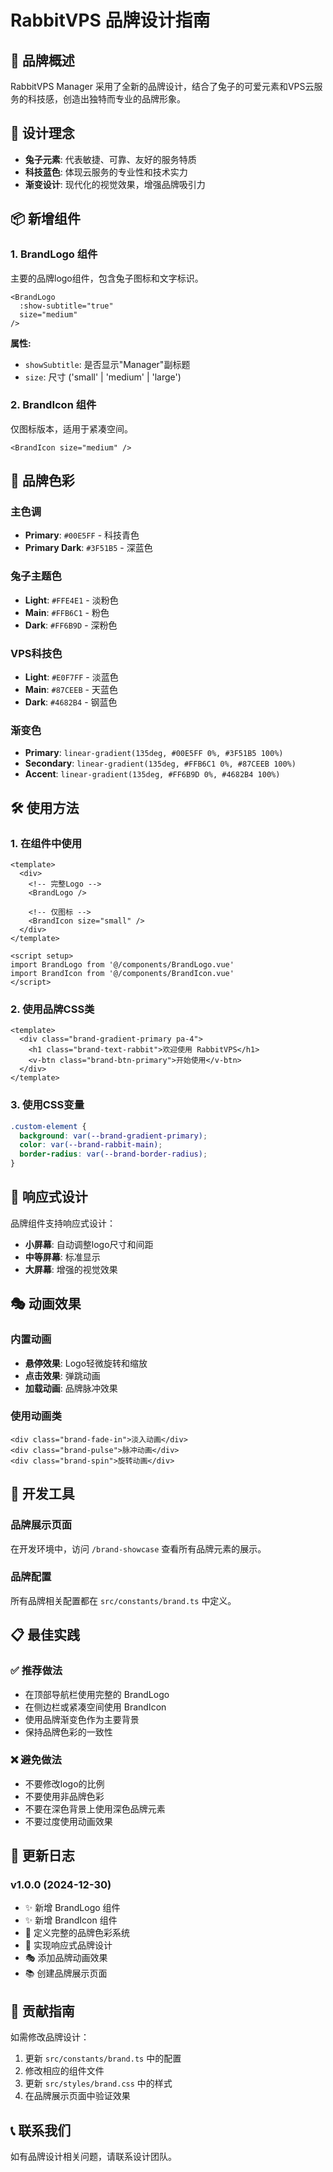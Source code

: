 # RabbitVPS 品牌设计指南

## 🐰 品牌概述

RabbitVPS Manager 采用了全新的品牌设计，结合了兔子的可爱元素和VPS云服务的科技感，创造出独特而专业的品牌形象。

## 🎨 设计理念

- **兔子元素**: 代表敏捷、可靠、友好的服务特质
- **科技蓝色**: 体现云服务的专业性和技术实力
- **渐变设计**: 现代化的视觉效果，增强品牌吸引力

## 📦 新增组件

### 1. BrandLogo 组件
主要的品牌logo组件，包含兔子图标和文字标识。

```vue
<BrandLogo 
  :show-subtitle="true" 
  size="medium" 
/>
```

**属性:**
- `showSubtitle`: 是否显示"Manager"副标题
- `size`: 尺寸 ('small' | 'medium' | 'large')

### 2. BrandIcon 组件
仅图标版本，适用于紧凑空间。

```vue
<BrandIcon size="medium" />
```

## 🎨 品牌色彩

### 主色调
- **Primary**: `#00E5FF` - 科技青色
- **Primary Dark**: `#3F51B5` - 深蓝色

### 兔子主题色
- **Light**: `#FFE4E1` - 淡粉色
- **Main**: `#FFB6C1` - 粉色
- **Dark**: `#FF6B9D` - 深粉色

### VPS科技色
- **Light**: `#E0F7FF` - 淡蓝色
- **Main**: `#87CEEB` - 天蓝色
- **Dark**: `#4682B4` - 钢蓝色

### 渐变色
- **Primary**: `linear-gradient(135deg, #00E5FF 0%, #3F51B5 100%)`
- **Secondary**: `linear-gradient(135deg, #FFB6C1 0%, #87CEEB 100%)`
- **Accent**: `linear-gradient(135deg, #FF6B9D 0%, #4682B4 100%)`

## 🛠️ 使用方法

### 1. 在组件中使用
```vue
<template>
  <div>
    <!-- 完整Logo -->
    <BrandLogo />
    
    <!-- 仅图标 -->
    <BrandIcon size="small" />
  </div>
</template>

<script setup>
import BrandLogo from '@/components/BrandLogo.vue'
import BrandIcon from '@/components/BrandIcon.vue'
</script>
```

### 2. 使用品牌CSS类
```vue
<template>
  <div class="brand-gradient-primary pa-4">
    <h1 class="brand-text-rabbit">欢迎使用 RabbitVPS</h1>
    <v-btn class="brand-btn-primary">开始使用</v-btn>
  </div>
</template>
```

### 3. 使用CSS变量
```css
.custom-element {
  background: var(--brand-gradient-primary);
  color: var(--brand-rabbit-main);
  border-radius: var(--brand-border-radius);
}
```

## 📱 响应式设计

品牌组件支持响应式设计：
- **小屏幕**: 自动调整logo尺寸和间距
- **中等屏幕**: 标准显示
- **大屏幕**: 增强的视觉效果

## 🎭 动画效果

### 内置动画
- **悬停效果**: Logo轻微旋转和缩放
- **点击效果**: 弹跳动画
- **加载动画**: 品牌脉冲效果

### 使用动画类
```vue
<div class="brand-fade-in">淡入动画</div>
<div class="brand-pulse">脉冲动画</div>
<div class="brand-spin">旋转动画</div>
```

## 🔧 开发工具

### 品牌展示页面
在开发环境中，访问 `/brand-showcase` 查看所有品牌元素的展示。

### 品牌配置
所有品牌相关配置都在 `src/constants/brand.ts` 中定义。

## 📋 最佳实践

### ✅ 推荐做法
- 在顶部导航栏使用完整的 BrandLogo
- 在侧边栏或紧凑空间使用 BrandIcon
- 使用品牌渐变色作为主要背景
- 保持品牌色彩的一致性

### ❌ 避免做法
- 不要修改logo的比例
- 不要使用非品牌色彩
- 不要在深色背景上使用深色品牌元素
- 不要过度使用动画效果

## 🚀 更新日志

### v1.0.0 (2024-12-30)
- ✨ 新增 BrandLogo 组件
- ✨ 新增 BrandIcon 组件
- 🎨 定义完整的品牌色彩系统
- 📱 实现响应式品牌设计
- 🎭 添加品牌动画效果
- 📚 创建品牌展示页面

## 🤝 贡献指南

如需修改品牌设计：
1. 更新 `src/constants/brand.ts` 中的配置
2. 修改相应的组件文件
3. 更新 `src/styles/brand.css` 中的样式
4. 在品牌展示页面中验证效果

## 📞 联系我们

如有品牌设计相关问题，请联系设计团队。